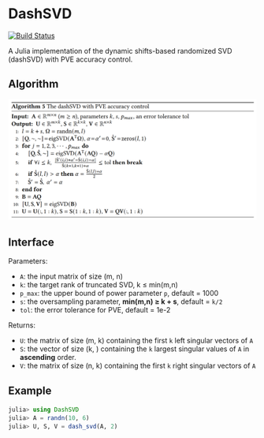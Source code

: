 # DashSVD

[![Build Status](https://github.com/My-laniaKeA/DashSVD.jl/actions/workflows/CI.yml/badge.svg?branch=master)](https://github.com/My-laniaKeA/DashSVD.jl/actions/workflows/CI.yml?query=branch%3Amaster)

A Julia implementation of the dynamic shifts-based randomized SVD (dashSVD) with PVE accuracy control.



## Algorithm

![image-20230516080736815](README.assets/alg.png)



## Interface

Parameters:

* `A`: the input matrix of size (m, n)
* `k`:  the target rank of truncated SVD, k ≤ min(m,n)
* `p_max`:  the upper bound of power parameter `p`, default = 1000
* `s`: the oversampling parameter, **min(m,n) ≥ k + s**, default = `k/2`
* `tol`: the error tolerance for PVE, default = 1e-2

Returns:

* `U`: the matrix of size (m, k) containing the first `k` left singular vectors of `A`
* `S`: the vector of size (k, ) containing the `k` largest singular values of `A` in **ascending** order.
* `V`: the matrix of size (n, k) containing the first `k` right singular vectors of `A`



## Example

```julia
julia> using DashSVD
julia> A = randn(10, 6)
julia> U, S, V = dash_svd(A, 2)
```


